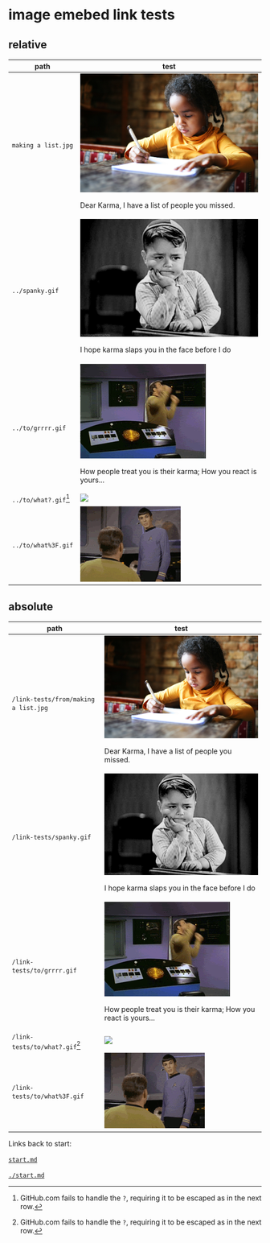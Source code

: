 # image emebed link tests

## relative

| path                  | test                                                                                             |
|-----------------------|--------------------------------------------------------------------------------------------------|
| `making a list.jpg`   | <img src="making a list.jpg"><p>Dear Karma, I have a list of people you missed.</p>              |
| `../spanky.gif`       | <img src="../spanky.gif"><p>I hope karma slaps you in the face before I do</p>                   |
| `../to/grrrr.gif`     | <img src="../to/grrrr.gif"><p>How people treat you is their karma; How you react is yours...</p> |
| `../to/what?.gif`[^1] | <img src="../to/what?.gif">                                                                      |
| `../to/what%3F.gif`   | <img src="../to/what%3F.gif">                                                                    |

## absolute

| path                                 | test                                                                                                      |
|--------------------------------------|-----------------------------------------------------------------------------------------------------------|
| `/link-tests/from/making a list.jpg` | <img src="/link-tests/from/making a list.jpg"><p>Dear Karma, I have a list of people you missed.</p>      |
| `/link-tests/spanky.gif`             | <img src="/link-tests/spanky.gif"><p>I hope karma slaps you in the face before I do</p>                   |
| `/link-tests/to/grrrr.gif`           | <img src="/link-tests/to/grrrr.gif"><p>How people treat you is their karma; How you react is yours...</p> |
| `/link-tests/to/what?.gif`[^1]       | <img src="/link-tests/to/what?.gif">                                                                      |
| `/link-tests/to/what%3F.gif`         | <img src="/link-tests/to/what%3F.gif">                                                                    |

Links back to start:

[`start.md`](start.md)

[`./start.md`](./start.md)

[^1]: GitHub.com fails to handle the `?`, requiring it to be escaped as in the next row.
